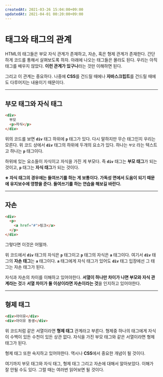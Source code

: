 ```yaml
---
createdAt: 2021-03-26 15:04:00+09:00
updatedAt: 2021-04-01 00:20:00+09:00
---
```


# 태그와 태그의 관계
HTML의 태그들은 부모 자식 관계가 존재하고, 자손, 혹은 형제 관계가 존재한다. 간단하게 코드를 통해서 살펴보도록 하자. 아래에 나오는 태그들은 몰라도 된다. 우리는 아직 태그를 배우지 않았다. **이런 관계가 있구나**라는 것만 이해하면 된다.

그리고 이 관계는 중요하다. 나중에 **CSS**를 건드릴 때에나 **자바스크립트**를 건드릴 때에도 다루어지는 내용이기 때문이다.

---

## 부모 태그와 자식 태그
```html
<div>
  부모
  <p>자식</p>
</div>
```

위의 코드를 보면 **`div`** 태그 하위에 **`p`** 태그가 있다. 다시 말하지만 무슨 태그인지 우리는 모른다. 위 코드 상에서 **`div`** 태그의 하위에 두개의 요소가 있다. 하나는 `부모` 라는 텍스트고 하나는 **`p`** 태그이다.

하위에 있는 요소들이 자식이고 자식을 가진 게 부모다. 즉 **`div`** 태그는 **부모 태그**가 되는 것이고, **`p`** 태그는 **자식 태그**가 되는 것이다.

**※ 자식 태그의 경우에는 들여쓰기를 하는 게 보통이다. 가독성 면에서 도움이 되기 때문에 유지보수에 영향을 준다. 들여쓰기를 하는 연습을 해보길 바란다.**

---

## 자손
```html
<div>
  <p>
    <a href="#">링크</a>
  </p>
</div>
```

그렇다면 이것은 어떨까.

위 코드에서 **`div`** 태그의 자식은 **`p`** 태그이고 **`p`** 태그의 자식은 **`a`** 태그이다. 여기서 **`div`** 태그의 **자손 태그**는 **`a`** 태그이다. **`a`** 태그에게 자식 태그가 있어도 **`div`** 태그 입장에선 그 태그는 자손 태그가 된다.

자식과 자손의 차이를 이해하고 있어야한다. **서열이 하나만 차이가 나면 부모와 자식 관계라는 것**과 **서열 차이가 둘 이상이라면 자손이라는 것**을 인지하고 있어야한다.

---

## 형제 태그
```html
<div>아이유</div>
<div>아이유 동생</div>
```

위 코드처럼 같은 서열이라면 **형제 태그** 관계라고 부른다. 형제중 하나의 태그에게 자식이 수백이 있든 수천이 있든 상관 없다. 자식을 가진 부모 태그와 같은 서열이라면 형제 태그가 된다.

형제 태그 또한 숙지하고 있어야한다. 역시나 **CSS**에서 중요한 개념이 될 것이다.

여기까지 부모 태그와 자식 태그, 형제 태그 그리고 자손에 대해서 알아보았다. 이해가 잘 안될 수도 있다. 그럴 때는 여러번 읽어보면 될 것이다.